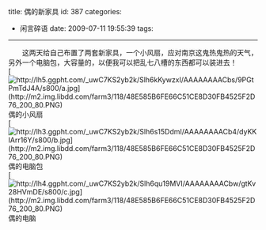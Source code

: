 title: 偶的新家具
id: 387
categories:
  - 闲言碎语
date: 2009-07-11 19:55:39
tags:
---

　　这两天给自己布置了两套新家具，一个小风扇，应对南京这鬼热鬼热的天气，另外一个电脑包，大容量的，以便我可以把乱七八槽的东西都可以装进去！
</br>[![http://lh5.ggpht.com/_uwC7KS2yb2k/Slh6kKywzxI/AAAAAAAACbs/9PGtPmTdJ4A/s800/a.jpg](http://m2.img.libdd.com/farm3/118/48E585B6FE66C51CE8D30FB4525F2D76_200_80.PNG)</img>](http://lh5.ggpht.com/_uwC7KS2yb2k/Slh6kKywzxI/AAAAAAAACbs/9PGtPmTdJ4A/s800/a.jpg)
</br>偶的小风扇
</br>[![http://lh3.ggpht.com/_uwC7KS2yb2k/Slh6s15DdmI/AAAAAAAACb4/dyKKIArr16Y/s800/b.jpg](http://m2.img.libdd.com/farm3/118/48E585B6FE66C51CE8D30FB4525F2D76_200_80.PNG)</img>](http://lh3.ggpht.com/_uwC7KS2yb2k/Slh6s15DdmI/AAAAAAAACb4/dyKKIArr16Y/s800/b.jpg)
</br>偶的电脑包
</br>[![http://lh4.ggpht.com/_uwC7KS2yb2k/Slh6qu19MVI/AAAAAAAACbw/gtKv28HVmDE/s800/c.jpg](http://m2.img.libdd.com/farm3/118/48E585B6FE66C51CE8D30FB4525F2D76_200_80.PNG)</img>](http://lh4.ggpht.com/_uwC7KS2yb2k/Slh6qu19MVI/AAAAAAAACbw/gtKv28HVmDE/s800/c.jpg)
</br>偶的电脑